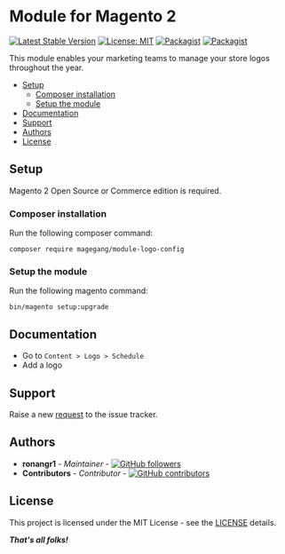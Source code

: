 # Module for Magento 2

[![Latest Stable Version](https://img.shields.io/packagist/v/magegang/module-logo-config.svg?style=flat-square)](https://packagist.org/packages/magegang/module-logo-config)
[![License: MIT](https://img.shields.io/github/license/magegang/m2-logo-config.svg?style=flat-square)](./LICENSE)
[![Packagist](https://img.shields.io/packagist/dt/magegang/module-logo-config.svg?style=flat-square)](https://packagist.org/packages/magegang/module-logo-config/stats)
[![Packagist](https://img.shields.io/packagist/dm/magegang/module-logo-config.svg?style=flat-square)](https://packagist.org/packages/magegang/module-logo-config/stats)

This module enables your marketing teams to manage your store logos throughout the year.

- [Setup](#setup)
    - [Composer installation](#composer-installation)
    - [Setup the module](#setup-the-module)
- [Documentation](#documentation)
- [Support](#support)
- [Authors](#authors)
- [License](#license)

## Setup

Magento 2 Open Source or Commerce edition is required.

###  Composer installation

Run the following composer command:

```
composer require magegang/module-logo-config
```

### Setup the module

Run the following magento command:

```
bin/magento setup:upgrade
```

## Documentation

* Go to `Content > Logo > Schedule`
* Add a logo

## Support

Raise a new [request](https://github.com/magegang/m2-logo-config/issues) to the issue tracker.

## Authors

- **ronangr1** - *Maintainer* - [![GitHub followers](https://img.shields.io/github/followers/ronangr1.svg?style=social)](https://github.com/ronangr1)
- **Contributors** - *Contributor* - [![GitHub contributors](https://img.shields.io/github/contributors/ronangr1/m2-systemconfigwhodidthislogger.svg?style=flat-square)](https://github.com/ronangr1/M2-SystemConfigWhoDidThisLogger/graphs/contributors)

## License

This project is licensed under the MIT License - see the [LICENSE](./LICENSE) details.

***That's all folks!***
